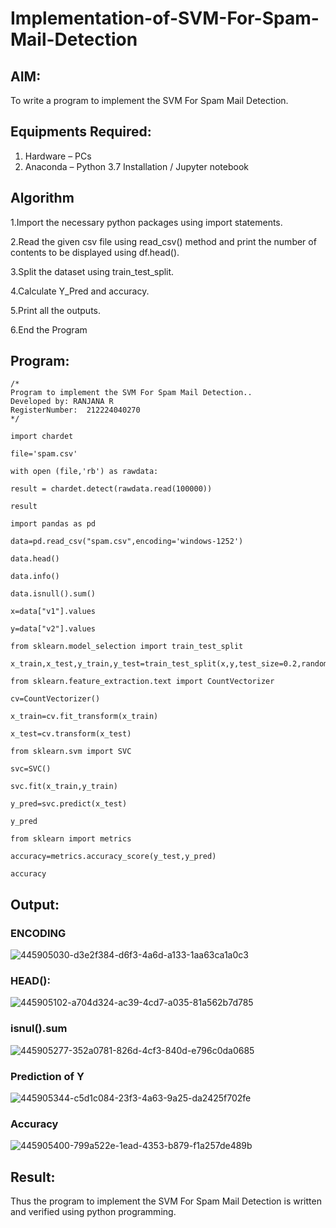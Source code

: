 # Implementation-of-SVM-For-Spam-Mail-Detection

## AIM:
To write a program to implement the SVM For Spam Mail Detection.

## Equipments Required:
1. Hardware – PCs
2. Anaconda – Python 3.7 Installation / Jupyter notebook

## Algorithm
1.Import the necessary python packages using import statements.

2.Read the given csv file using read_csv() method and print the number of contents to be displayed using df.head().

3.Split the dataset using train_test_split.

4.Calculate Y_Pred and accuracy.

5.Print all the outputs.

6.End the Program


## Program:
```
/*
Program to implement the SVM For Spam Mail Detection..
Developed by: RANJANA R
RegisterNumber:  212224040270
*/
```
```
import chardet

file='spam.csv'

with open (file,'rb') as rawdata:

result = chardet.detect(rawdata.read(100000))
    
result

import pandas as pd

data=pd.read_csv("spam.csv",encoding='windows-1252')

data.head()

data.info()

data.isnull().sum()

x=data["v1"].values

y=data["v2"].values

from sklearn.model_selection import train_test_split

x_train,x_test,y_train,y_test=train_test_split(x,y,test_size=0.2,random_state=0)

from sklearn.feature_extraction.text import CountVectorizer

cv=CountVectorizer()

x_train=cv.fit_transform(x_train)

x_test=cv.transform(x_test)

from sklearn.svm import SVC

svc=SVC()

svc.fit(x_train,y_train)

y_pred=svc.predict(x_test)

y_pred

from sklearn import metrics

accuracy=metrics.accuracy_score(y_test,y_pred)

accuracy
```

## Output:

### ENCODING

![445905030-d3e2f384-d6f3-4a6d-a133-1aa63ca1a0c3](https://github.com/user-attachments/assets/6f142d95-2f99-4c17-8616-2133a2357fc6)

### HEAD():

![445905102-a704d324-ac39-4cd7-a035-81a562b7d785](https://github.com/user-attachments/assets/3466f4ee-e21d-4800-899d-add02a9e7294)

### isnul().sum

![445905277-352a0781-826d-4cf3-840d-e796c0da0685](https://github.com/user-attachments/assets/119ced1d-d41c-49ad-9a39-a1455487c620)

### Prediction of Y

![445905344-c5d1c084-23f3-4a63-9a25-da2425f702fe](https://github.com/user-attachments/assets/e8c35a43-b33f-4210-8f53-cde5818b5bc6)

### Accuracy

![445905400-799a522e-1ead-4353-b879-f1a257de489b](https://github.com/user-attachments/assets/18880cc2-58d0-464f-90e3-2d7e49fadf08)


## Result:
Thus the program to implement the SVM For Spam Mail Detection is written and verified using python programming.

